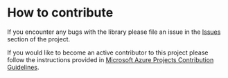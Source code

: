 # How to contribute

If you encounter any bugs with the library please file an issue in the [Issues](https://github.com/Microsoft/azure-webap-plugin/issues) section of the project.

If you would like to become an active contributor to this project please follow the instructions provided in [Microsoft Azure Projects Contribution Guidelines](http://azure.github.com/guidelines.html).